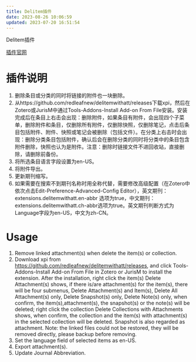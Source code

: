 ```yaml
---
title: Delitem插件
date: 2023-08-26 10:06:59
updated: 2023-07-20 16:51:54
---
```

Delitem插件

[插件官网](https://github.com/redleafnew/delitemwithatt)

# 插件说明

1.  删除条目或分类的同时将链接的附件也一块删除。
2.  从https://github.com/redleafnew/delitemwithatt/releases下载xpi，然后在Zotero或JurisM中通过Tools-Addons-Install Add-on From File安装。安装完成后在条目上右击会出现：删除附件，如果条目有附件，会出现四个子菜单，删除附件和条目，仅删除所有附件，仅删除快照，仅删除笔记，点击后条目包括附件、附件、快照或笔记会被删除（包括文件）。在分类上右击时会出现：删除分类条目包括附件，确认后会在删除分类的同时将分类中的条目包含附件删除，快照也认为是附件。注意：删除时链接文件不进回收站，直接删除，请删除前备份。
3.  将所选条目语言字段设置为en-US。
4.  将附件导出。
5.  更新期刊缩写。
6.  如果需要在搜索不到期刊名称时用全称代替，需要修改高级配置（在Zotero中依次点击Edit-Preference-Advanced-Config Editor），英文期刊：extensions.delitemwithatt.en-abbr 选项为true，中文期刊：extensions.delitemwithatt.ch-abbr选项为true。英文期刊判断方式为Language字段为en-US，中文为zh-CN。

# Usage

1.  Remove linked attachment(s) when delete the item(s) or collection.
2.  Download xpi from https://github.com/redleafnew/delitemwithatt/releases, and click Tools-Addons-Install Add-on From File in Zotero or JurisM to install the extension. After the installation, right click the item(s) Delete Attachment(s) shows, if there is/are attachment(s) for the item(s), there will be four submenus, Delete Attachment(s) and Item(s), Delete All Attachment(s) only, Delete Snapshot(s) only, Delete Note(s) only, when confirm, the item(s),attachment(s), the snapshot(s) or the note(s) will be deleted; right click the collection Delete Collections with Attachments shows, when confirm, the collection and the item(s) with attachment(s) in the selected collection will be deleted. Snapshot is also regarded as attachment. Note: the linked files could not be restored, they will be removed directly, please backup before removing.
3.  Set the language field of selected items as en-US.
4.  Export attachment(s).
5.  Update Journal Abbreviation.